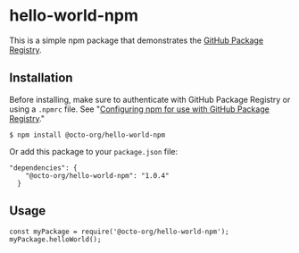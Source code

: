 # hello-world-npm

This is a simple npm package that demonstrates the [GitHub Package Registry](https://github.com/features/package-registry).

## Installation

Before installing, make sure to authenticate with GitHub Package Registry or using a `.npmrc` file. See "[Configuring npm for use with GitHub Package Registry](https://help.github.com/en/articles/configuring-npm-for-use-with-github-package-registry#authenticating-to-github-package-registry)."

`$ npm install @octo-org/hello-world-npm`

Or add this package to your `package.json` file:

```
"dependencies": {
    "@octo-org/hello-world-npm": "1.0.4"
  }
```

## Usage

```
const myPackage = require('@octo-org/hello-world-npm');
myPackage.helloWorld();
```
